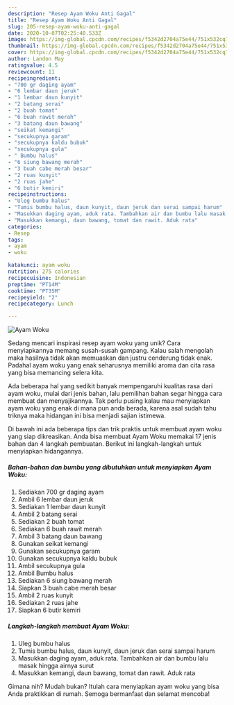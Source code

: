 ```yaml
---
description: "Resep Ayam Woku Anti Gagal"
title: "Resep Ayam Woku Anti Gagal"
slug: 205-resep-ayam-woku-anti-gagal
date: 2020-10-07T02:25:40.533Z
image: https://img-global.cpcdn.com/recipes/f5342d2704a75e44/751x532cq70/ayam-woku-foto-resep-utama.jpg
thumbnail: https://img-global.cpcdn.com/recipes/f5342d2704a75e44/751x532cq70/ayam-woku-foto-resep-utama.jpg
cover: https://img-global.cpcdn.com/recipes/f5342d2704a75e44/751x532cq70/ayam-woku-foto-resep-utama.jpg
author: Landon May
ratingvalue: 4.5
reviewcount: 11
recipeingredient:
- "700 gr daging ayam"
- "6 lembar daun jeruk"
- "1 lembar daun kunyit"
- "2 batang serai"
- "2 buah tomat"
- "6 buah rawit merah"
- "3 batang daun bawang"
- "seikat kemangi"
- "secukupnya garam"
- "secukupnya kaldu bubuk"
- "secukupnya gula"
- " Bumbu halus"
- "6 siung bawang merah"
- "3 buah cabe merah besar"
- "2 ruas kunyit"
- "2 ruas jahe"
- "6 butir kemiri"
recipeinstructions:
- "Uleg bumbu halus"
- "Tumis bumbu halus, daun kunyit, daun jeruk dan serai sampai harum"
- "Masukkan daging ayam, aduk rata. Tambahkan air dan bumbu lalu masak hingga airnya surut"
- "Masukkan kemangi, daun bawang, tomat dan rawit. Aduk rata"
categories:
- Resep
tags:
- ayam
- woku

katakunci: ayam woku 
nutrition: 275 calories
recipecuisine: Indonesian
preptime: "PT14M"
cooktime: "PT35M"
recipeyield: "2"
recipecategory: Lunch

---
```



![Ayam Woku](https://img-global.cpcdn.com/recipes/f5342d2704a75e44/751x532cq70/ayam-woku-foto-resep-utama.jpg)

Sedang mencari inspirasi resep ayam woku yang unik? Cara menyiapkannya memang susah-susah gampang. Kalau salah mengolah maka hasilnya tidak akan memuaskan dan justru cenderung tidak enak. Padahal ayam woku yang enak seharusnya memiliki aroma dan cita rasa yang bisa memancing selera kita.



Ada beberapa hal yang sedikit banyak mempengaruhi kualitas rasa dari ayam woku, mulai dari jenis bahan, lalu pemilihan bahan segar hingga cara membuat dan menyajikannya. Tak perlu pusing kalau mau menyiapkan ayam woku yang enak di mana pun anda berada, karena asal sudah tahu triknya maka hidangan ini bisa menjadi sajian istimewa.


Di bawah ini ada beberapa tips dan trik praktis untuk membuat ayam woku yang siap dikreasikan. Anda bisa membuat Ayam Woku memakai 17 jenis bahan dan 4 langkah pembuatan. Berikut ini langkah-langkah untuk menyiapkan hidangannya.

<!--inarticleads1-->

##### Bahan-bahan dan bumbu yang dibutuhkan untuk menyiapkan Ayam Woku:

1. Sediakan 700 gr daging ayam
1. Ambil 6 lembar daun jeruk
1. Sediakan 1 lembar daun kunyit
1. Ambil 2 batang serai
1. Sediakan 2 buah tomat
1. Sediakan 6 buah rawit merah
1. Ambil 3 batang daun bawang
1. Gunakan seikat kemangi
1. Gunakan secukupnya garam
1. Gunakan secukupnya kaldu bubuk
1. Ambil secukupnya gula
1. Ambil  Bumbu halus
1. Sediakan 6 siung bawang merah
1. Siapkan 3 buah cabe merah besar
1. Ambil 2 ruas kunyit
1. Sediakan 2 ruas jahe
1. Siapkan 6 butir kemiri




<!--inarticleads2-->

##### Langkah-langkah membuat Ayam Woku:

1. Uleg bumbu halus
1. Tumis bumbu halus, daun kunyit, daun jeruk dan serai sampai harum
1. Masukkan daging ayam, aduk rata. Tambahkan air dan bumbu lalu masak hingga airnya surut
1. Masukkan kemangi, daun bawang, tomat dan rawit. Aduk rata




Gimana nih? Mudah bukan? Itulah cara menyiapkan ayam woku yang bisa Anda praktikkan di rumah. Semoga bermanfaat dan selamat mencoba!
